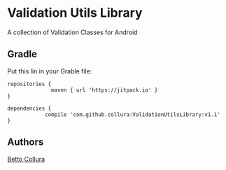 # Validation Utils Library

A collection of Validation Classes for Android

## Gradle

Put this lin in your Grable file:

```
repositories {   
              maven { url 'https://jitpack.io' }
}

dependencies {
	        compile 'com.github.collura:ValidationUtilsLibrary:v1.1'
}
```

## Authors

[Betto Collura](https://github.com/collura)
